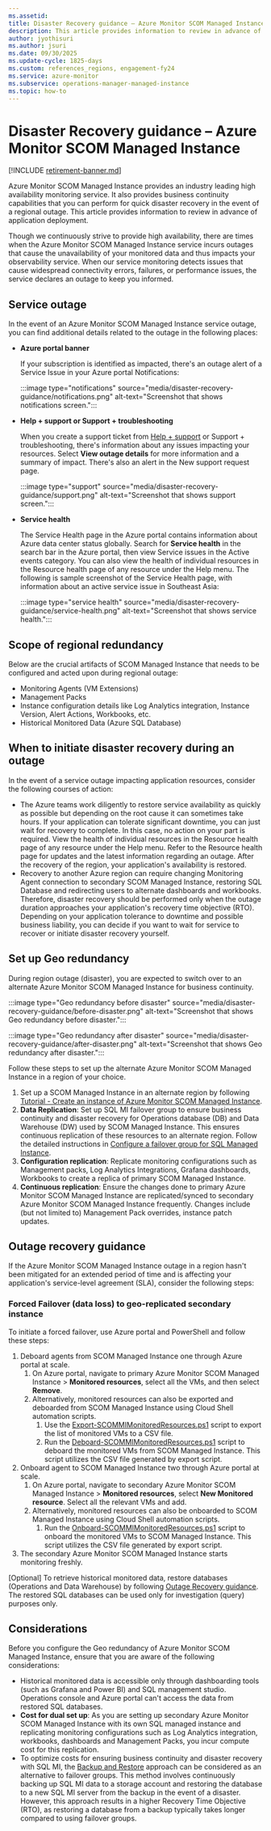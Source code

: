 ```yaml
---
ms.assetid: 
title: Disaster Recovery guidance – Azure Monitor SCOM Managed Instance
description: This article provides information to review in advance of application deployment.
author: jyothisuri
ms.author: jsuri
ms.date: 09/30/2025
ms.update-cycle: 1825-days
ms.custom: references_regions, engagement-fy24
ms.service: azure-monitor
ms.subservice: operations-manager-managed-instance
ms.topic: how-to
---
```


# Disaster Recovery guidance – Azure Monitor SCOM Managed Instance

[!INCLUDE [retirement-banner.md](includes/retirement-banner.md)]

Azure Monitor SCOM Managed Instance provides an industry leading high availability monitoring service. It also provides business continuity capabilities that you can perform for quick disaster recovery in the event of a regional outage. This article provides information to review in advance of application deployment.

Though we continuously strive to provide high availability, there are times when the Azure Monitor SCOM Managed Instance service incurs outages that cause the unavailability of your monitored data and thus impacts your observability service. When our service monitoring detects issues that cause widespread connectivity errors, failures, or performance issues, the service declares an outage to keep you informed.

## Service outage

In the event of an Azure Monitor SCOM Managed Instance service outage, you can find additional details related to the outage in the following places: 

- **Azure portal banner**

     If your subscription is identified as impacted, there's an outage alert of a Service Issue in your Azure portal Notifications:

     :::image type="notifications" source="media/disaster-recovery-guidance/notifications.png" alt-text="Screenshot that shows notifications screen.":::

- **Help + support or Support + troubleshooting**

     When you create a support ticket from [Help + support](https://ms.portal.azure.com/#view/Microsoft_Azure_Support/HelpAndSupportBlade/~/overview) or Support + troubleshooting, there's information about any issues impacting your resources. Select **View outage details** for more information and a summary of impact. There's also an alert in the New support request page. 

     :::image type="support" source="media/disaster-recovery-guidance/support.png" alt-text="Screenshot that shows support screen.":::

- **Service health**

     The Service Health page in the Azure portal contains information about Azure data center status globally. Search for **Service health** in the search bar in the Azure portal, then view Service issues in the Active events category. You can also view the health of individual resources in the Resource health page of any resource under the Help menu. The following is sample screenshot of the Service Health page, with information about an active service issue in Southeast Asia: 
     
     :::image type="service health" source="media/disaster-recovery-guidance/service-health.png" alt-text="Screenshot that shows service health.":::

## Scope of regional redundancy 

Below are the crucial artifacts of SCOM Managed Instance that needs to be configured and acted upon during regional outage: 
- Monitoring Agents (VM Extensions) 
- Management Packs 
- Instance configuration details like Log Analytics integration, Instance Version, Alert Actions, Workbooks, etc. 
- Historical Monitored Data (Azure SQL Database) 

## When to initiate disaster recovery during an outage

In the event of a service outage impacting application resources, consider the following courses of action: 
- The Azure teams work diligently to restore service availability as quickly as possible but depending on the root cause it can sometimes take hours. If your application can tolerate significant downtime, you can just wait for recovery to complete. In this case, no action on your part is required. View the health of individual resources in the Resource health page of any resource under the Help menu. Refer to the Resource health page for updates and the latest information regarding an outage. After the recovery of the region, your application's availability is restored. 
- Recovery to another Azure region can require changing Monitoring Agent connection to secondary SCOM Managed Instance, restoring SQL Database and redirecting users to alternate dashboards and workbooks. Therefore, disaster recovery should be performed only when the outage duration approaches your application's recovery time objective (RTO). Depending on your application tolerance to downtime and possible business liability, you can decide if you want to wait for service to recover or initiate disaster recovery yourself. 

## Set up Geo redundancy

During region outage (disaster), you are expected to switch over to an alternate Azure Monitor SCOM Managed Instance for business continuity.

:::image type="Geo redundancy before disaster" source="media/disaster-recovery-guidance/before-disaster.png" alt-text="Screenshot that shows Geo redundancy before disaster.":::

:::image type="Geo redundancy after disaster" source="media/disaster-recovery-guidance/after-disaster.png" alt-text="Screenshot that shows Geo redundancy after disaster.":::

Follow these steps to set up the alternate Azure Monitor SCOM Managed Instance in a region of your choice.  

1. Set up a SCOM Managed Instance in an alternate region by following [Tutorial - Create an instance of Azure Monitor SCOM Managed Instance](/azure/azure-monitor/scom-manage-instance/tutorial-create-scom-managed-instance). 
2. **Data Replication**: Set up SQL MI failover group to ensure business continuity and disaster recovery for Operations database (DB) and Data Warehouse (DW) used by SCOM Managed Instance. This ensures continuous replication of these resources to an alternate region. Follow the detailed instructions in [Configure a failover group for SQL Managed Instance](/azure/azure-sql/managed-instance/failover-group-configure-sql-mi?view=azuresql&source=recommendations&tabs=azure-portal%2Cazure-portal-modify%2Cazure-powershell-manage).  
3. **Configuration replication**: Replicate monitoring configurations such as Management packs, Log Analytics Integrations, Grafana dashboards, Workbooks to create a replica of primary SCOM Managed Instance. 
4. **Continuous replication**: Ensure the changes done to primary Azure Monitor SCOM Managed Instance are replicated/synced to secondary Azure Monitor SCOM Managed Instance frequently. Changes include (but not limited to) Management Pack overrides, instance patch updates. 

## Outage recovery guidance 

If the Azure Monitor SCOM Managed Instance outage in a region hasn't been mitigated for an extended period of time and is affecting your application's service-level agreement (SLA), consider the following steps: 

### Forced Failover (data loss) to geo-replicated secondary instance 

To initiate a forced failover, use Azure portal and PowerShell and follow these steps:

1. Deboard agents from SCOM Managed Instance one through Azure portal at scale. 
     1. On Azure portal, navigate to primary Azure Monitor SCOM Managed Instance > **Monitored resources**, select all the VMs, and then select **Remove**.
     2. Alternatively, monitored resources can also be exported and deboarded from SCOM Managed Instance using Cloud Shell automation scripts. 
         1. Use the [Export-SCOMMIMonitoredResources.ps1](https://go.microsoft.com/fwlink/?linkid=2300749) script to export the list of monitored VMs to a CSV file. 
         2. Run the [Deboard-SCOMMIMonitoredResources.ps1](https://go.microsoft.com/fwlink/?linkid=2300551) script to deboard the monitored VMs from SCOM Managed Instance. This script utilizes the CSV file generated by export script.  
2. Onboard agent to SCOM Managed Instance two through Azure portal at scale. 
     1. On Azure portal, navigate to secondary Azure Monitor SCOM Managed Instance > **Monitored resources**, select **New Monitored resource**. Select all the relevant VMs and add. 
     2. Alternatively, monitored resources can also be onboarded to SCOM Managed Instance using Cloud Shell automation scripts. 
         1. Run the [Onboard-SCOMMIMonitoredResources.ps1](https://go.microsoft.com/fwlink/?linkid=2300638) script to onboard the monitored VMs to SCOM Managed Instance. This script utilizes the CSV file generated by export script. 
3. The secondary Azure Monitor SCOM Managed Instance starts monitoring freshly. 

[Optional] To retrieve historical monitored data, restore databases (Operations and Data Warehouse) by following [Outage Recovery guidance](/azure/azure-sql/managed-instance/disaster-recovery-guidance?view=azuresql#outage-recovery-guidance). The restored SQL databases can be used only for investigation (query) purposes only. 

## Considerations

Before you configure the Geo redundancy of Azure Monitor SCOM Managed Instance, ensure that you are aware of the following considerations: 

- Historical monitored data is accessible only through dashboarding tools (such as Grafana and Power BI) and SQL management studio. Operations console and Azure portal can't access the data from restored SQL databases.
- **Cost for dual set up**: As you are setting up secondary Azure Monitor SCOM Managed Instance with its own SQL managed instance and replicating monitoring configurations such as Log Analytics integration, workbooks, dashboards and Management Packs, you incur compute cost for this replication.
- To optimize costs for ensuring business continuity and disaster recovery with SQL MI, the [Backup and Restore](/azure/azure-sql/managed-instance/automated-backups-change-settings?view=azuresql&tabs=azure-portal) approach can be considered as an alternative to failover groups. This method involves continuously backing up SQL MI data to a storage account and restoring the database to a new SQL MI server from the backup in the event of a disaster. However, this approach results in a higher Recovery Time Objective (RTO), as restoring a database from a backup typically takes longer compared to using failover groups.

